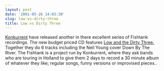 ```yaml
---
layout: post
date: '2001-05-26 14:03:30'
slug: low-vs-dirty-three
title: Low vs Dirty Three
---
```


[Konkurrent](http://www.konkurrent.nl/) have released another in there excellent series of Fishtank recordings. The new budget priced CD features [Low and the Dirty Three.](http://www.amazon.co.uk/exec/obidos/ASIN/B00005AQAA/o/qid=990881517/sr=2-1/026-7556050-2204437) Together they do 6 tracks including the Neil Young cover Down By The River.
The Fishtank is a project run by Konkurrent, where they ask bands who are touring in Holland to give them 2 days to record a 30 minute album of whatever they like; regular songs, funny versions or improvised pieces..